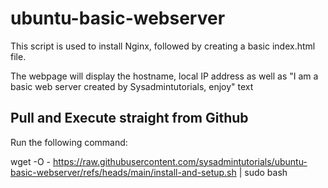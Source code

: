 # ubuntu-basic-webserver
This script is used to install Nginx, followed by creating a basic index.html file.

The webpage will display the hostname, local IP address as well as "I am a basic web server created by Sysadmintutorials, enjoy" text

## Pull and Execute straight from Github

Run the following command:

wget -O - https://raw.githubusercontent.com/sysadmintutorials/ubuntu-basic-webserver/refs/heads/main/install-and-setup.sh | sudo bash

